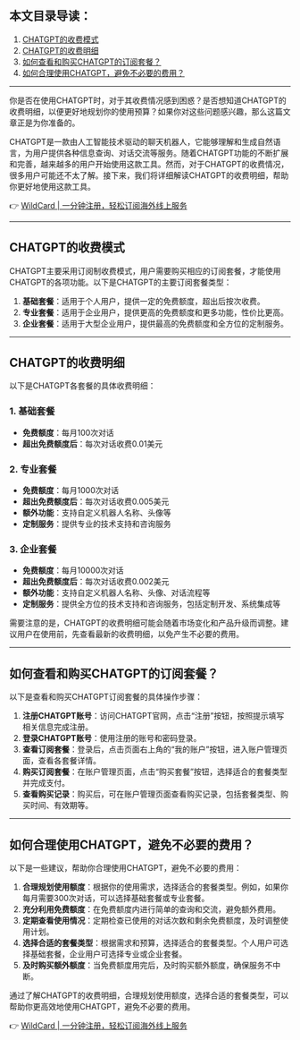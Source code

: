 ## 本文目录导读：
1. [CHATGPT的收费模式](#chatgpt的收费模式)  
2. [CHATGPT的收费明细](#chatgpt的收费明细)  
3. [如何查看和购买CHATGPT的订阅套餐？](#如何查看和购买chatgpt的订阅套餐)  
4. [如何合理使用CHATGPT，避免不必要的费用？](#如何合理使用chatgpt避免不必要的费用)

---

你是否在使用CHATGPT时，对于其收费情况感到困惑？是否想知道CHATGPT的收费明细，以便更好地规划你的使用预算？如果你对这些问题感兴趣，那么这篇文章正是为你准备的。

CHATGPT是一款由人工智能技术驱动的聊天机器人，它能够理解和生成自然语言，为用户提供各种信息查询、对话交流等服务。随着CHATGPT功能的不断扩展和完善，越来越多的用户开始使用这款工具。然而，对于CHATGPT的收费情况，很多用户可能还不太了解。接下来，我们将详细解读CHATGPT的收费明细，帮助你更好地使用这款工具。

👉 [WildCard | 一分钟注册，轻松订阅海外线上服务](https://bit.ly/bewildcard)

---

## CHATGPT的收费模式

CHATGPT主要采用订阅制收费模式，用户需要购买相应的订阅套餐，才能使用CHATGPT的各项功能。以下是CHATGPT的主要订阅套餐类型：

1. **基础套餐**：适用于个人用户，提供一定的免费额度，超出后按次收费。
2. **专业套餐**：适用于企业用户，提供更高的免费额度和更多功能，性价比更高。
3. **企业套餐**：适用于大型企业用户，提供最高的免费额度和全方位的定制服务。

---

## CHATGPT的收费明细

以下是CHATGPT各套餐的具体收费明细：

### 1. 基础套餐
- **免费额度**：每月100次对话  
- **超出免费额度后**：每次对话收费0.01美元  

### 2. 专业套餐
- **免费额度**：每月1000次对话  
- **超出免费额度后**：每次对话收费0.005美元  
- **额外功能**：支持自定义机器人名称、头像等  
- **定制服务**：提供专业的技术支持和咨询服务  

### 3. 企业套餐
- **免费额度**：每月10000次对话  
- **超出免费额度后**：每次对话收费0.002美元  
- **额外功能**：支持自定义机器人名称、头像、对话流程等  
- **定制服务**：提供全方位的技术支持和咨询服务，包括定制开发、系统集成等  

需要注意的是，CHATGPT的收费明细可能会随着市场变化和产品升级而调整。建议用户在使用前，先查看最新的收费明细，以免产生不必要的费用。

---

## 如何查看和购买CHATGPT的订阅套餐？

以下是查看和购买CHATGPT订阅套餐的具体操作步骤：

1. **注册CHATGPT账号**：访问CHATGPT官网，点击“注册”按钮，按照提示填写相关信息完成注册。  
2. **登录CHATGPT账号**：使用注册的账号和密码登录。  
3. **查看订阅套餐**：登录后，点击页面右上角的“我的账户”按钮，进入账户管理页面，查看各套餐详情。  
4. **购买订阅套餐**：在账户管理页面，点击“购买套餐”按钮，选择适合的套餐类型并完成支付。  
5. **查看购买记录**：购买后，可在账户管理页面查看购买记录，包括套餐类型、购买时间、有效期等。

---

## 如何合理使用CHATGPT，避免不必要的费用？

以下是一些建议，帮助你合理使用CHATGPT，避免不必要的费用：

1. **合理规划使用额度**：根据你的使用需求，选择适合的套餐类型。例如，如果你每月需要300次对话，可以选择基础套餐或专业套餐。  
2. **充分利用免费额度**：在免费额度内进行简单的查询和交流，避免额外费用。  
3. **定期查看使用情况**：定期检查已使用的对话次数和剩余免费额度，及时调整使用计划。  
4. **选择合适的套餐类型**：根据需求和预算，选择适合的套餐类型。个人用户可选择基础套餐，企业用户可选择专业或企业套餐。  
5. **及时购买额外额度**：当免费额度用完后，及时购买额外额度，确保服务不中断。

通过了解CHATGPT的收费明细，合理规划使用额度，选择合适的套餐类型，可以帮助你更高效地使用CHATGPT，避免不必要的费用。

👉 [WildCard | 一分钟注册，轻松订阅海外线上服务](https://bit.ly/bewildcard)